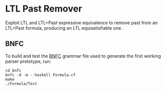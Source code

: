 # LTL Past Remover
Exploit LTL and LTL+Past expressive equivalence to remove past from an LTL+Past
formula, producing an LTL equisatisfiable one.

## BNFC
To build and test the [BNFC](https://bnfc.digitalgrammars.com/) grammar file
used to generate the first working parser prototype, run:
```
cd bnfc
bnfc -d -m --haskell Formula.cf
make
./Formula/Test
```